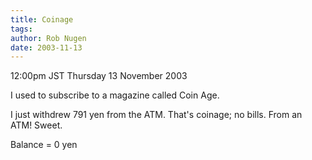 ```yaml
---
title: Coinage
tags: 
author: Rob Nugen
date: 2003-11-13
---
```


<p class=date>12:00pm JST Thursday 13 November 2003</p>

<p>I used to subscribe to a magazine called Coin Age.</p>

<p>I just withdrew 791 yen from the ATM.  That's coinage; no bills.
From an ATM!  Sweet.</p>

<p>Balance = 0 yen</p>
